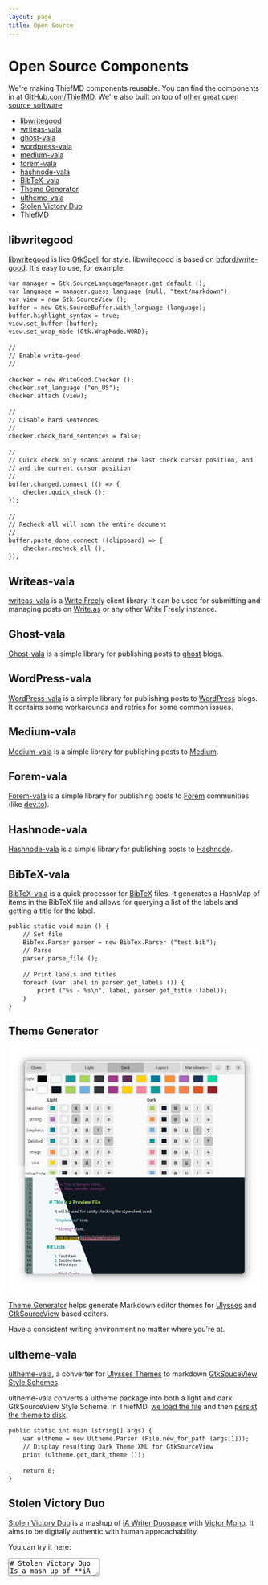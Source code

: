 ```yaml
---
layout: page
title: Open Source
---
```


# Open Source Components

We're making ThiefMD components reusable. You can find the components in at [GitHub.com/ThiefMD](https://github.com/thiefmd). We're also built on top of [other great open source software](/about/#credit)

- [libwritegood](#libwritegood)
- [writeas-vala](#writeas-vala)
- [ghost-vala](#ghost-vala)
- [wordpress-vala](#wordpress-vala)
- [medium-vala](#medium-vala)
- [forem-vala](#forem-vala)
- [hashnode-vala](#hashnode-vala)
- [BibTeX-vala](#BibTeX-vala)
- [Theme Generator](#theme-generator)
- [ultheme-vala](#ultheme-vala)
- [Stolen Victory Duo](#stolen-victory-duo)
- [ThiefMD](https://github.com/kmwallio/ThiefMD)

## libwritegood

[libwritegood](https://writegood.thiefmd.com) is like [GtkSpell](http://gtkspell.sourceforge.net) for style. libwritegood is based on [btford/write-good](https://github.com/btford/write-good). It's easy to use, for example:

```vala
var manager = Gtk.SourceLanguageManager.get_default ();
var language = manager.guess_language (null, "text/markdown");
var view = new Gtk.SourceView ();
buffer = new Gtk.SourceBuffer.with_language (language);
buffer.highlight_syntax = true;
view.set_buffer (buffer);
view.set_wrap_mode (Gtk.WrapMode.WORD);

//
// Enable write-good
//

checker = new WriteGood.Checker ();
checker.set_language ("en_US");
checker.attach (view);

//
// Disable hard sentences
//
checker.check_hard_sentences = false;

//
// Quick check only scans around the last check cursor position, and
// and the current cursor position
//
buffer.changed.connect (() => {
    checker.quick_check ();
});

//
// Recheck all will scan the entire document
//
buffer.paste_done.connect ((clipboard) => {
    checker.recheck_all ();
});
```

## Writeas-vala

[writeas-vala](https://github.com/ThiefMD/writeas-vala) is a [Write Freely](https://writefreely.org) client library. It can be used for submitting and managing posts on [Write.as](https://write.as) or any other Write Freely instance.

## Ghost-vala

[Ghost-vala](https://github.com/ThiefMD/ghost-vala) is a simple library for publishing posts to [ghost](https://ghost.org) blogs.

## WordPress-vala

[WordPress-vala](https://github.com/ThiefMD/wordpress-vala) is a simple library for publishing posts to [WordPress](https://wordpress.org) blogs. It contains some workarounds and retries for some common issues.

## Medium-vala

[Medium-vala](https://github.com/ThiefMD/medium-vala) is a simple library for publishing posts to [Medium](https://medium.com).

## Forem-vala

[Forem-vala](https://github.com/ThiefMD/forem-vala) is a simple library for publishing posts to [Forem](https://www.forem.com) communities (like [dev.to](https://dev.to)).

## Hashnode-vala

[Hashnode-vala](https://github.com/TwiRp/hashnode-vala) is a simple library for publishing posts to [Hashnode](https://hashnode.com).

## BibTeX-vala

[BibTeX-vala](https://github.com/ThiefMD/BiBtex-vala) is a quick processor for [BibTeX](http://www.bibtex.org) files. It generates a HashMap of items in the BibTeX file and allows for querying a list of the labels and getting a title for the label.

```vala
public static void main () {
    // Set file
    BibTex.Parser parser = new BibTex.Parser ("test.bib");
    // Parse
    parser.parse_file ();

    // Print labels and titles
    foreach (var label in parser.get_labels ()) {
        print ("%s - %s\n", label, parser.get_title (label));
    }
}
```

## Theme Generator

![](https://raw.githubusercontent.com/ThiefMD/theme-generator/master/theme-generator.png)

[Theme Generator](https://github.com/ThiefMD/theme-generator) helps generate Markdown editor themes for [Ulysses](https://ulysses.app) and [GtkSourceView](https://wiki.gnome.org/Projects/GtkSourceView) based editors.

Have a consistent writing environment no matter where you're at.

## ultheme-vala

[ultheme-vala](https://github.com/TwiRp/ultheme-vala), a converter for [Ulysses Themes](https://styles.ulysses.app/themes) to markdown [GtkSouceView Style Schemes](https://wiki.gnome.org/Projects/GtkSourceView/StyleSchemes).

ultheme-vala converts a ultheme package into both a light and dark GtkSourceView Style Scheme. In ThiefMD, [we load the file](https://github.com/kmwallio/ThiefMD/blob/master/src/Widgets/ThemeSelector.vala#L176) and then [persist the theme to disk](https://github.com/kmwallio/ThiefMD/blob/master/src/Widgets/ThemePreview.vala#L50).

```vala
public static int main (string[] args) {
    var ultheme = new Ultheme.Parser (File.new_for_path (args[1]));
    // Display resulting Dark Theme XML for GtkSourceView
    print (ultheme.get_dark_theme ());

    return 0;
}
```

## Stolen Victory Duo

[Stolen Victory Duo](https://github.com/ThiefMD/StolenVictoryDuo) is a mashup of [iA Writer Duospace](https://github.com/iaolo/iA-Fonts/tree/master/iA%20Writer%20Duospace) with [Victor Mono](https://rubjo.github.io/victor-mono/). It aims to be digitally authentic with human approachability.

You can try it here:

<textarea id="stolen-text" class="duo">
# Stolen Victory Duo
Is a mash up of **iA Writer Duospace** and *Victor Mono* with adjustments to have more curvature and wider spacing for certain characters.

The quick brown fox jumped over the lazy dog.
*The quick brown fox jumped over the lazy dog.*
THE QUICK BROWN FOX JUMPED OVER THE LAZY DOG.
*THE QUICK BROWN FOX JUMPED OVER THE LAZY DOG.*
</textarea>

<script>
    var simplemde = new SimpleMDE({ element: $("#stolen-text")[0] });
</script>